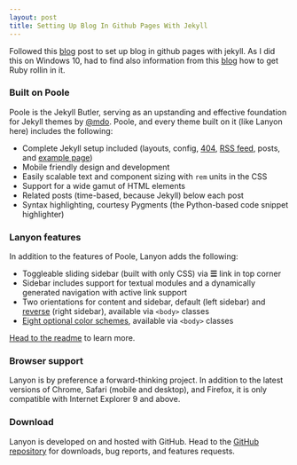 ```yaml
---
layout: post
title: Setting Up Blog In Github Pages With Jekyll
---
```


Followed this [blog](http://www.hakshak.com/2015/01/04/learning_github.io_jekyll_and_poole/)
post to set up blog in github pages with jekyll. As I did this on Windows 10, had to find
also information from this [blog](http://jekyll-windows.juthilo.com/1-ruby-and-devkit/) how to
get Ruby rollin in it.

### Built on Poole

Poole is the Jekyll Butler, serving as an upstanding and effective foundation for Jekyll
 themes by [@mdo](https://twitter.com/mdo). Poole, and every theme built on it
 (like Lanyon here)
 includes the following:

* Complete Jekyll setup included (layouts, config, [404](/404), [RSS feed](/atom.xml),
posts, and [example page](/about))
* Mobile friendly design and development
* Easily scalable text and component sizing with `rem` units in the CSS
* Support for a wide gamut of HTML elements
* Related posts (time-based, because Jekyll) below each post
* Syntax highlighting, courtesy Pygments (the Python-based code snippet highlighter)

### Lanyon features

In addition to the features of Poole, Lanyon adds the following:

* Toggleable sliding sidebar (built with only CSS) via **☰** link in top corner
* Sidebar includes support for textual modules and a dynamically generated navigation with
 active link support
* Two orientations for content and sidebar, default (left sidebar)
and [reverse](https://github.com/poole/lanyon#reverse-layout) (right sidebar),
available via `<body>` classes
* [Eight optional color schemes](https://github.com/poole/lanyon#themes), available
via `<body>` classes

[Head to the readme](https://github.com/poole/lanyon#readme) to learn more.

### Browser support

Lanyon is by preference a forward-thinking project. In addition to the latest versions of
Chrome, Safari (mobile and desktop), and Firefox, it is only compatible with
Internet Explorer 9 and above.

### Download

Lanyon is developed on and hosted with GitHub. Head to
the <a href="https://github.com/poole/lanyon">GitHub repository</a> for
downloads, bug reports, and features requests.
